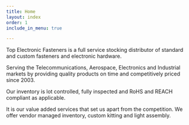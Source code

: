 ```yaml
---
title: Home
layout: index
order: 1
include_in_menu: true

---
```

Top Electronic Fasteners is a full service stocking distributor of standard and custom fasteners and electronic hardware.

Serving the Telecommunications, Aerospace, Electronics and Industrial markets by providing quality products on time and competitively priced since 2003.

Our inventory is lot controlled, fully inspected and RoHS and REACH compliant as applicable.

It is our value added services that set us apart from the competition. We offer vendor managed inventory, custom kitting and light assembly.